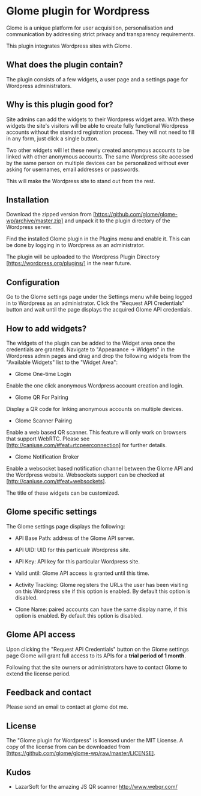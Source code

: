 Glome plugin for Wordpress
==========================

Glome is a unique platform for user acquisition, personalisation and
communication by addressing strict privacy and transparency requirements.

This plugin integrates Wordpress sites with Glome.

## What does the plugin contain?

The plugin consists of a few widgets, a user page and a settings page
for Wordpress administrators.

## Why is this plugin good for?

Site admins can add the widgets to their Wordpress widget area. With
these widgets the site's visitors will be able to create fully functional
Wordpress accounts without the standard registration process. They will
not need to fill in any form, just click a single button.

Two other widgets will let these newly created anonymous accounts to be
linked with other anonymous accounts. The same Wordpress site accessed
by the same person on multiple devices can be personalized without ever
asking for usernames, email addresses or passwords.

This will make the Wordpress site to stand out from the rest.

## Installation

Download the zipped version from [https://github.com/glome/glome-wp/archive/master.zip]
and unpack it to the plugin directory of the Wordpress server.

Find the installed Glome plugin in the Plugins menu and enable it. This
can be done by logging in to Wordpress as an administrator.

The plugin will be uploaded to the Wordpress Plugin Directory
[https://wordpress.org/plugins/] in the near future.

## Configuration

Go to the Glome settings page under the Settings menu while being logged
in to Wordpress as an administrator. Click the "Request API Credentials"
button and wait until the page displays the acquired Glome API
credentials.

## How to add widgets?

The widgets of the plugin can be added to the Widget area once the
credentials are granted. Navigate to "Appearance -> Widgets" in the
Wordpress admin pages and drag and drop the following widgets from the
"Available Widgets" list to the "Widget Area":

* Glome One-time Login

Enable the one click anonymous Wordpress account creation and login.

* Glome QR For Pairing

Display a QR code for linking anonymous accounts on multiple devices.

* Glome Scanner Pairing

Enable a web based QR scanner. This feature will only work on browsers
that support WebRTC. Please see [http://caniuse.com/#feat=rtcpeerconnection]
for further details.

* Glome Notification Broker

Enable a websocket based notification channel between the Glome API and
the Wordpress website. Websockets support can be checked at
[http://caniuse.com/#feat=websockets].

The title of these widgets can be customized.

## Glome specific settings

The Glome settings page displays the following:

* API Base Path: address of the Glome API server.

* API UID: UID for this particualr Wordpress site.

* API Key: API key for this particular Wordpress site.

* Valid until: Glome API access is granted until this time.

* Activity Tracking: Glome registers the URLs the user has been
visiting on this Wordpress site if this option is enabled. By default
this option is disabled.

* Clone Name: paired accounts can have the same display name, if this
option is enabled. By default this option is disabled.

## Glome API access

Upon clicking the "Request API Credentials" button on the Glome settings
page Glome will grant full access to its APIs for a
__trial period of 1 month__.

Following that the site owners or administrators have to contact Glome
to extend the license period.

## Feedback and contact

Please send an email to contact at glome dot me.

## License

The "Glome plugin for Wordpress" is licensed under the MIT License.
A copy of the license from can be downloaded from [https://github.com/glome/glome-wp/raw/master/LICENSE].

## Kudos

* LazarSoft for the amazing JS QR scanner http://www.webqr.com/
